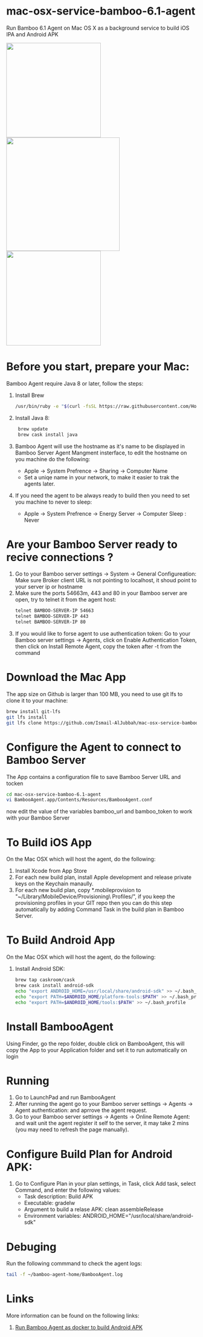 # mac-osx-service-bamboo-6.1-agent
Run Bamboo 6.1 Agent on Mac OS X as a background service to build iOS IPA and Android APK

<img width="250" src="https://www.apple.com/hk/en/macos/images/og.jpg?201705142356"/><img width="300" src="https://wac-cdn.atlassian.com/dam/jcr:4f99ae3f-808f-44f1-9647-2b7cb87bb0e6/bamboo_rgb_slate.png?cdnVersion=fr"/><img width="250" src="https://docs.particle.io/assets/images/apple-android.png"/>

# Before you start, prepare your Mac:
Bamboo Agent require Java 8 or later, follow the steps:
1. Install Brew
   ```bash
   /usr/bin/ruby -e "$(curl -fsSL https://raw.githubusercontent.com/Homebrew/install/master/install)"
   ```
2. Install Java 8:
   ```bash
    brew update
    brew cask install java
    ```
3. Bamboo Agent will use the hostname as it's name to be displayed in Bamboo Server Agent Mangment insterface, to edit the hostname on you machine do the following:
	- Apple -> System Prefrence -> Sharing -> Computer Name
	- Set a uniqe name in your network, to make it easier to trak the agents later.

4. If you need the agent to be always ready to build then you need to set you machine to never to sleep:
	- Apple -> System Prefrence -> Energy Server -> Computer Sleep : Never
	
# Are your Bamboo Server ready to recive connections ?
1. Go to your Bamboo server settings -> System -> General Configureation: 
   Make sure Broker client URL is not pointing to localhost, it shoud point to your server ip or hostname
2. Make sure the ports 54663m, 443 and 80 in your Bamboo server are open, try to telnet it from the agent host:
   ```bash
   telnet BAMBOO-SERVER-IP 54663
   telnet BAMBOO-SERVER-IP 443
   telnet BAMBOO-SERVER-IP 80
   ```
3. If you would like to forse agent to use authentication token: 
	Go to your Bamboo server settings -> Agents, click on Enable Authentication Token, then click on Install Remote Agent, copy the token after -t from the command

# Download the Mac App
The app size on Github is larger than 100 MB, you need to use git lfs to clone it to your machine:
```bash
brew install git-lfs
git lfs install
git lfs clone https://github.com/Ismail-AlJubbah/mac-osx-service-bamboo-6.1-agent.git
```

# Configure the Agent to connect to Bamboo Server
The App contains a configuration file to save Bamboo Server URL and tocken
```bash
cd mac-osx-service-bamboo-6.1-agent
vi BambooAgent.app/Contents/Resources/BambooAgent.conf
```
now edit the value of the variables bamboo_url and bamboo_token to work with your Bamboo Server

# To Build iOS App
On the Mac OSX which will host the agent, do the following:
1. Install Xcode from App Store
2. For each new build plan, install Apple development and release private keys on the Keychain manaully.
3. For each new build plan, copy *.mobileprovision to "~/Library/MobileDevice/Provisioning\ Profiles/", if you keep the provisioning profiles in your GIT repo then you can do this step automatically by adding Command Task in the build plan in Bamboo Server.

# To Build Android App
On the Mac OSX which will host the agent, do the following:
1. Install Android SDK:
   ```bash
   brew tap caskroom/cask
   brew cask install android-sdk
   echo "export ANDROID_HOME=/usr/local/share/android-sdk" >> ~/.bash_profile
   echo "export PATH=$ANDROID_HOME/platform-tools:$PATH" >> ~/.bash_profile
   echo "export PATH=$ANDROID_HOME/tools:$PATH" >> ~/.bash_profile 
   ```
# Install BambooAgent
Using Finder, go the repo folder, double click on BambooAgent, this will copy the App to your Application folder and set it to run automatically on login

# Running
1. Go to LaunchPad and run BambooAgent
2. After running the agent go to your Bamboo server settings -> Agents -> Agent authentication: and aprrove the agent request.
3. Go to your Bamboo server settings -> Agents -> Online Remote Agent: and wait unit the agent register it self to the server, it may take 2 mins (you may need to refresh the page manually).


# Configure Build Plan for Android APK:
1. Go to Configure Plan in your plan settings, in Task, click Add task, select Command, and enter the following values:
	- Task description: Build APK
	- Executable: gradelw
	- Argument to build a relase APK: clean assembleRelease
	- Environment variables: ANDROID_HOME="/usr/local/share/android-sdk"

# Debuging
Run the following commmand to check the agent logs:
   ```bash
   tail -f ~/bamboo-agent-home/BambooAgent.log
   ```
# Links
More information can be found on the following links:
1. [Run Bamboo Agent as docker to build Android APK](https://github.com/Ismail-AlJubbah/docker-bamboo-6.1-agent-android)
